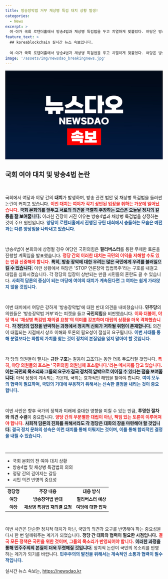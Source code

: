 ```yaml
---
title: 방송장악법 거부 채상병 특검 대치 상황 발생!
categories:
  - News
excerpt: >
  여·야가 국회 로텐더홀에서 방송4법과 채상병 특검법을 두고 치열하게 맞붙었다. 여당은 방송장악법 반대 구호로 맞서고, 야당은 특검 찬성을 호소하는 모습이 포착됐다. 국회 내부의 긴장감이 고조되는 가운데, 이 다툼이 어떤 결과를 가져올지 주목된다.
feature_text: >
  ## koreablockchain 실시간 뉴스 속보입니다.

  여·야가 국회 로텐더홀에서 방송4법과 채상병 특검법을 두고 치열하게 맞붙었다. 여당은 방송장악법 반대 구호로 맞서고, 야당은 특검 찬성을 호소하는 모습이 포착됐다. 국회 내부의 긴장감이 고조되는 가운데, 이 다툼이 어떤 결과를 가져올지 주목된다.
image: '/assets/img/newsdao_breakingnews.jpg'
---
```


<p><img src="/assets/img/newsdao_breakingnews.jpg" alt="koreablockchain 속보" /></p>

<h2 data-ke-size="size26">국회 여야 대치 및 방송4법 논란</h2>

<p data-ke-size="size16">&nbsp;</p>

<p>국회에서 여당과 야당 간의 <b>대치</b>가 발생하며, 방송 관련 법안 및 채상병 특검법을 둘러싼 논란이 커지고 있습니다. <b><span style="color: #ee2323;">이번 대치는 여야가 각기 상반된 입장을 취하는 가운데 일어났습니다.</span></b> <b><span style="background-color: #21538527;">국회 본회의를 앞두고 서로의 의견을 극렬히 주장하는 모습은 오늘날 정치의 갈등을 잘 보여줍니다.</span></b> 이러한 긴장이 커진 이유는 방송4법과 채상병 특검법을 상정하는 것이 주요 원인입니다. <b><span style="color: #1a5490;">양당이 로텐더홀에서 진행된 규탄 대회에서 충돌하는 모습은 예전과는 다른 양상임을 나타내고 있습니다.</span></b></p>

<p><br></p>

<p>방송4법이 본회의에 상정될 경우 여당인 국민의힘은 <b>필리버스터</b>를 통한 무제한 토론을 진행할 계획임을 발표했습니다. <b><span style="color: #ee2323;">정당 간의 이러한 대치는 국민의 이익을 저해할 수도 있는 만큼 신중해야 합니다.</span></b> <b><span style="background-color: #21538527;">특히, 방송 장악에 대한 우려는 많은 국민에게 우려를 불러일으킬 수 있습니다.</span></b> 이런 상황에서 여당은 'STOP 언론장악 입법폭주'라는 구호를 내걸고 대립을 심화시켰습니다. 각 정당의 입장이 상반되는 만큼 시민들의 혼란도 클 수 있습니다. <b><span style="color: #1a5490;">사회적 담론의 중심이 되는 마당에 여야의 대치가 계속된다면 그 여파는 쉽게 가라앉지 않을 것입니다.</span></b></p>

<p><br></p>

<p>이번 대치에서 여당은 강하게 '방송장악법'에 대한 반대 의견을 내비쳤습니다. <b>민주당</b>의 의원들은 '방송장악법 거부'라는 피켓을 들고 <b>국민의힘</b>을 비판했습니다. <b><span style="color: #ee2323;">이와 더불어, 야당 역시 '채상병 특검법 재의결 요청'의 의미를 강조하며 대립의 상황을 더욱 격화했습니다.</span></b> <b><span style="background-color: #21538527;">각 정당의 입장을 반박하는 과정에서 정치적 신뢰가 저하될 위험이 존재합니다.</span></b> 의견이 대립되는 지점에서 상호 이해와 토론의 필요성이 절실히 요구됩니다. <b><span style="color: #1a5490;">이번 사태를 통해 분열보다는 화합의 가치를 찾는 것이 정치의 본질임을 잊지 말아야 할 것입니다.</span></b></p>

<p><br></p>

<p>각 당의 의원들이 펼치는 <b>규탄 구호</b>는 갈등이 고조되는 동안 더욱 두드러질 것입니다. <b><span style="color: #ee2323;">특히, 야당 의원들의 호소는 '국민의힘 의원님께 호소합니다.'라는 메시지를 담고 있습니다.</span></b> <b><span style="background-color: #21538527;">이는 국민의 목소리와 그들의 요구가 결국 정치적 압박으로 이어질 수 있다는 점을 보여줍니다.</span></b> 아직 정쟁이 계속되는 가운데, 국회는 효과적인 해법을 찾아야 합니다. <b><span style="color: #1a5490;">여야 모두의 협력이 필요하며, 국민의 기대에 부응하기 위해서는 신속한 결정을 내리는 것이 중요합니다.</span></b></p>

<p><br></p>

<p>이번 사안은 향후 국가의 정책과 미래에 중대한 영향을 미칠 수 있는 만큼, <b>투명한 절차와 의견 수렴</b>이 중요합니다. <b><span style="color: #ee2323;">양당 간의 무분별한 대립이 아닌, 책임 있는 토론이 이루어져야 합니다.</span></b> <b><span style="background-color: #21538527;">사회적 담론의 진화를 위해서라도 각 정당은 대화의 장을 마련해야 할 것입니다.</span></b> <b><span style="color: #1a5490;">결국 정치 문화의 성숙은 이런 대치를 통해 이뤄지는 것이며, 이를 통해 합리적인 결정을 내릴 수 있습니다.</span></b></p>

<p data-ke-size="size16">&nbsp;</p>

<hr>

<ul>
    <li>국회 본회의 전 여야 대치 상황</li>
    <li>방송4법 및 채상병 특검법의 의의</li>
    <li>정당 간의 깊어지는 갈등</li>
    <li>시민 의견 반영의 중요성</li>
</ul>

<table style="width: 100%;">
    <tr>
        <td style="text-align: center; height: 17px;"><b>정당명</b></td>
        <td style="text-align: center; height: 17px;"><b>주장 내용</b></td>
        <td style="text-align: center; height: 17px;"><b>대응 방식</b></td>
    </tr>
    <tr>
        <td style="text-align: center; height: 17px;"><b>여당</b></td>
        <td style="text-align: center; height: 17px;"><b>방송장악법 반대</b></td>
        <td style="text-align: center; height: 17px;"><b>필리버스터 예상</b></td>
    </tr>
    <tr>
        <td style="text-align: center; height: 17px;"><b>야당</b></td>
        <td style="text-align: center; height: 17px;"><b>채상병 특검법 재의결 요청</b></td>
        <td style="text-align: center; height: 17px;"><b>여당에 대한 압박</b></td>
    </tr>
</table>

<p data-ke-size="size16">&nbsp;</p>

<p>이번 사건은 단순한 정치적 대치가 아닌, 국민의 의견과 요구를 반영해야 하는 중요성을 다시 한 번 일깨워주는 계기가 되었습니다. <b>정당 간 대화와 협력이 필요한 시점입니다.</b> <b><span style="color: #ee2323;">결국 모든 정책은 국민을 위한 것이며, 그들의 목소리가 반영되어야 합니다.</span></b> <b><span style="background-color: #21538527;">이러한 과정을 통해 민주주의의 본질이 더욱 뚜렷해질 것입니다.</span></b> 정치적 논란이 국민의 목소리를 반영하는 계기가 되기를 바랍니다. <b><span style="color: #1a5490;">민주주의의 발전을 위해서는 계속적인 소통과 협력이 필수적입니다.</span></b></p>
실시간 뉴스 속보는, <a href="https://newsdao.kr" rel="dofollow">https://newsdao.kr</a>


